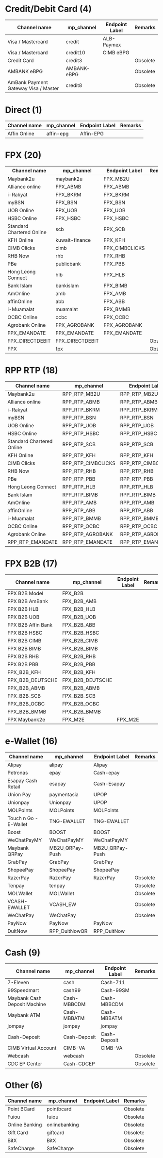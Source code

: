 # Credit/Debit Card (4)
| Channel name | mp_channel | Endpoint Label | Remarks
| --- | --- |--- |---
| Visa / Mastercard	| credit |  ALB-Paymex |
| Visa / Mastercard	| credit10 | CIMB eBPG | 
| Credit Card | credit3 | | Obsolete
| AMBANK eBPG | AMBANK-eBPG | | Obsolete
| AmBank Payment Gateway Visa / Master | credit8 | | Obsolete

# Direct (1)
| Channel name | mp_channel | Endpoint Label | Remarks
| --- | --- |--- |---
| Affin Online | affin-epg | Affin-EPG |

# FPX (20)
| Channel name | mp_channel | Endpoint Label | Remarks
| --- | --- |--- |---
| Maybank2u | maybank2u | FPX_MB2U |
| Alliance online | FPX_ABMB | FPX_ABMB |
| i-Rakyat | FPX_BKRM | FPX_BKRM |
| myBSN | FPX_BSN | FPX_BSN |
| UOB Online | FPX_UOB | FPX_UOB |
| HSBC Online | FPX_HSBC | FPX_HSBC |
| Standard Chartered Online | scb | FPX_SCB |
| KFH Online | kuwait-finance | FPX_KFH |
| CIMB Clicks | cimb | FPX_CIMBCLICKS |
| RHB Now | rhb | FPX_RHB |
| PBe | publicbank | FPX_PBB |
| Hong Leong Connect | hlb | FPX_HLB |
| Bank Islam | bankislam | FPX_BIMB |
| AmOnline | amb | FPX_AMB |
| affinOnline | abb | FPX_ABB |
| i-Muamalat | muamalat | FPX_BMMB |
| OCBC Online | ocbc | FPX_OCBC |
| Agrobank Online | FPX_AGROBANK | FPX_AGROBANK |
| FPX_EMANDATE | FPX_EMANDATE | FPX_EMANDATE |
| FPX_DIRECTDEBIT | FPX_DIRECTDEBIT | | Obsolete
| FPX | fpx | | Obsolete

# RPP RTP (18)
| Channel name | mp_channel | Endpoint Label | Remarks
| --- | --- |--- |---
| Maybank2u | RPP_RTP_MB2U | RPP_RTP_MB2U |
| Alliance online | RPP_RTP_ABMB | RPP_RTP_ABMB |
| i-Rakyat | RPP_RTP_BKRM | RPP_RTP_BKRM |
| myBSN | RPP_RTP_BSN | RPP_RTP_BSN |
| UOB Online | RPP_RTP_UOB | RPP_RTP_UOB |
| HSBC Online | RPP_RTP_HSBC | RPP_RTP_HSBC |
| Standard Chartered Online | RPP_RTP_SCB | RPP_RTP_SCB |
| KFH Online | RPP_RTP_KFH | RPP_RTP_KFH |
| CIMB Clicks | RPP_RTP_CIMBCLICKS | RPP_RTP_CIMBCLICKS |
| RHB Now | RPP_RTP_RHB | RPP_RTP_RHB |
| PBe | RPP_RTP_PBB | RPP_RTP_PBB |
| Hong Leong Connect | RPP_RTP_HLB | RPP_RTP_HLB |
| Bank Islam | RPP_RTP_BIMB | RPP_RTP_BIMB |
| AmOnline | RPP_RTP_AMB | RPP_RTP_AMB |
| affinOnline | RPP_RTP_ABB | RPP_RTP_ABB |
| i-Muamalat | RPP_RTP_BMMB | RPP_RTP_BMMB |
| OCBC Online | RPP_RTP_OCBC | RPP_RTP_OCBC |
| Agrobank Online | RPP_RTP_AGROBANK | RPP_RTP_AGROBANK |
| RPP_RTP_EMANDATE | RPP_RTP_EMANDATE | RPP_RTP_EMANDATE |

# FPX B2B (17)
| Channel name | mp_channel | Endpoint Label | Remarks
| --- | --- |--- |---
| FPX B2B Model | FPX_B2B |  |
| FPX B2B AmBank | FPX_B2B_AMB |  |
| FPX B2B HLB | FPX_B2B_HLB |  |
| FPX B2B UOB | FPX_B2B_UOB |  |
| FPX B2B Affin Bank | FPX_B2B_ABB |  |
| FPX B2B HSBC | FPX_B2B_HSBC |  |
| FPX B2B CIMB | FPX_B2B_CIMB |  |
| FPX B2B BIMB | FPX_B2B_BIMB |  |
| FPX B2B RHB | FPX_B2B_RHB |  |
| FPX B2B PBB | FPX_B2B_PBB |  |
| FPX_B2B_KFH | FPX_B2B_KFH |  |
| FPX_B2B_DEUTSCHE | FPX_B2B_DEUTSCHE |  |
| FPX_B2B_ABMB | FPX_B2B_ABMB |  |
| FPX_B2B_SCB | FPX_B2B_SCB |  |
| FPX_B2B_OCBC | FPX_B2B_OCBC |  |
| FPX_B2B_BMMB | FPX_B2B_BMMB |  |
| FPX Maybank2e | FPX_M2E | FPX_M2E |

# e-Wallet (16)
| Channel name | mp_channel | Endpoint Label | Remarks
| --- | --- |--- |---
| Alipay | alipay | Alipay |
| Petronas | epay | Cash-epay |
| Esapay Cash Retail | esapay | Cash-Esapay |
| Union Pay | paymentasia | UPOP |
| Unionpay | Unionpay | UPOP |
| MOLPoints | MOLPoints | MOLPoints |
| Touch n Go - E-Wallet | TNG-EWALLET | TNG-EWALLET |
| Boost | BOOST | BOOST |
| WeChatPayMY | WeChatPayMY | WeChatPayMY |
| Maybank QRPay | MB2U_QRPay-Push | MB2U_QRPay-Push |
| GrabPay | GrabPay | GrabPay |
| ShopeePay | ShopeePay | ShopeePay |
| RazerPay | RazerPay | RazerPay | Obsolete
| Tenpay | tenpay | | Obsolete
| MOLWallet | MOLWallet | | Obsolete
| VCASH-EWALLET | VCASH_EW | | Obsolete
| WeChatPay | WeChatPay | | Obsolete
| PayNow | PayNow | PayNow | 
| DuitNow | RPP_DuitNowQR | RPP_DuitNow |

# Cash (9)
| Channel name | mp_channel | Endpoint Label | Remarks
| --- | --- |--- |---
| 7-Eleven | cash | Cash-711 |
| 99Speedmart | cash99 | Cash-99SM |
| Maybank Cash Deposit Machine | Cash-MBBCDM | Cash-MBBCDM |
| Maybank ATM | Cash-MBBATM | Cash-MBBATM |
| jompay | jompay | jompay |
| Cash-Deposit | Cash-Deposit | Cash-Deposit |
| CIMB Virtual Account | CIMB-VA | CIMB-VA |
| Webcash | webcash | | Obsolete
| CDC EP Center | Cash-CDCEP | | Obsolete

# Other (6)
| Channel name | mp_channel | Endpoint Label | Remarks
| --- | --- |--- |---
| Point BCard | pointbcard | | Obsolete
| Fuiou | fuiou | | Obsolete
| Online Banking | onlinebanking | | Obsolete
| Gift Card | giftcard | | Obsolete
| BitX | BitX | | Obsolete
| SafeCharge | SafeCharge | | Obsolete
